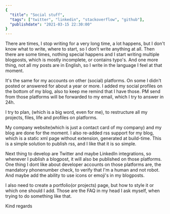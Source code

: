 ```yaml
---
{
  "title": "Social stuff",
  "tags": ["twitter", "linkedin", "stackoverflow", "github"],
  "publishdate": "2021-03-15 22:30:00"
}
---
```


There are times, I stop writing for a very long time, a lot happens, but I don't know what to write, where to start, so I don't write anything at all. Then there are some times, nothing special happens and I start writing multiple blogposts, which is mostly incomplete, or contains typo's. And one more thing, not all my posts are in English, so I write in the language I feel at that moment.

It's the same for my accounts on other (social) platforms. On some I didn't posted or answered for about a year or more. I added my social profiles on the bottom of my blog, also to keep me remind that I have those. PM send from those platforms will be forwarded to my email, which I try to answer in 24h.

I try to plan, (which is a big word, even for me), to restructure all my projects, files, life and profiles on platforms.

My company website(which is just a contact card of my company) and my blog are done for the moment. I also re-added rss support for my blog, which is a static xml page without extension, generated at build-time. This is a simple solution to publish rss, and I like that it is so simple.

Next thing to develop are Twitter and maybe LinkedIn integrations, so whenever I publish a blogpost, it will also be published on those platforms. One thing I dont like about developer accounts on those platforms are, the mandatory phonenumber check, to verify that I'm a human and not robot.
And maybe add the ability to use icons or emoji's in my blogposts.

I also need to create a portfolio(or projects) page, but how to style it or which one should I add. Those are the FAQ in my head I ask myself, when trying to do something like that.

Kind regards

